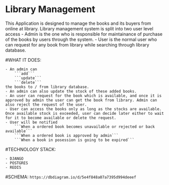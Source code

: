 # Library Management

This Application is designed to manage the books and its buyers from online at library. Library management system is split into two user level access
    - Admin is the one who is responsible for maintainance of purchase of the books by users through the system.
    - User is the normal user who can request for any book from library while searching through library database.

#WHAT IT DOES:

    - An admin can
        ```add```
        ```update```
        ```delete```
    the books to / from library database.
    - An admin can also update the stock of these added books.
    - An user can request for the book which is available, and once it is approved by admin the user can get the book from library. Admin can also reject the request of the user.
    - User can access the books only as long as the stocks are available. Once available stock is exceeded, user can decide later either to wait for it to become available or delete the request.
    - User will be notified
        ```When a ordered book becomes unavailable or rejected or back available```
        ```When a ordered book is approved by admin```
        ```When a book in posession is going to be expired```

#TECHNOLOGY STACK:

    - DJANGO
    - POSTGRES
    - REDIS

#SCHEMA:
 ```https://dbdiagram.io/d/5e4f848a07a7395d994deeef```
